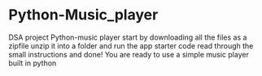 # Python-Music_player
DSA project 
Python-music player
start by downloading all the files as a zipfile
unzip it into a folder and run the app starter code
read through the small instructions and done! You are ready to use  a simple music player built in python
